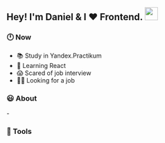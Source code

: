 <h2>Hey! I'm Daniel & I ❤️ Frontend. <img src="https://i.imgur.com/nRiflC0.gif" width="30"></h2>

<h3>🕛 Now</h3>

- 📚 Study in Yandex.Practikum
- 🌱 Learning React
- 😱 Scared of job interview
- 👨‍💻 Looking for a job

<h3>😃 About</h3>
- 


<h3>🔨 Tools</h3>
